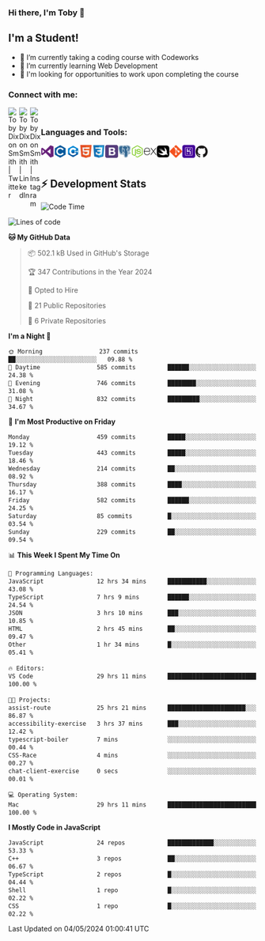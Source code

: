 ### Hi there, I'm Toby 👋

## I'm a Student!
- 🔭 I’m currently taking a coding course with Codeworks
- 🌱 I’m currently learning Web Development
- 💬 I'm looking for opportunities to work upon completing the course

### Connect with me:

[<img align="left" alt="Toby Dixon Smith | Twitter" width="22px" src="https://cdn.jsdelivr.net/npm/simple-icons@v3/icons/twitter.svg" />][twitter]
[<img align="left" alt="Toby Dixon Smith | LinkedIn" width="22px" src="https://cdn.jsdelivr.net/npm/simple-icons@v3/icons/linkedin.svg" />][linkedin]
[<img align="left" alt="Toby Dixon Smith | Instagram" width="22px" src="https://cdn.jsdelivr.net/npm/simple-icons@v3/icons/instagram.svg" />][instagram]

[twitter]: https://twitter.com/TobyDixonSmith1
[instagram]: https://www.instagram.com/toby_ds1/
[linkedin]: https://www.linkedin.com/in/toby-dixon-smith-4734331a3/

<br />

### Languages and Tools:

<img align="left" alt="Visual Studio Code" title="Visual Studio Code" width="26px" src="logos/visualstudio.png" />
<img align="left" alt="C" title="C" width="26px" src="logos/c.png" />
<img align="left" alt="C++" title="C++" width="26px" src="logos/c-plus.png" />
<img align="left" alt="HTML5" title="HTML 5" width="26px" src="logos/html.png" />
<img align="left" alt="CSS3" title="CSS 3" width="26px" src="logos/css3.png" />
<img align="left" alt="BootStrap" title="BootStrap" width="26px" src="logos/bootstrap.png" />
<img align="left" alt="PostgresSQL" title="PostgresSPQ" width="26px" src="logos/postgresql.png" />
<img align="left" alt="Node JS" title="Node JS" width="26px" src="logos/node-js.png" />
<img align="left" alt="Express" title="Express" width="26px" src="logos/express.png" />
<img align="left" alt="Swift" title="Swift" width="26px" src="logos/swift.png" />
<img align="left" alt="Git" title="Git" width="26px" src="logos/git.png" />
<img align="left" alt="Heroku" title="Heroku" width="26px" src="logos/heroku.png" />
<img align="left" alt="GitHub" title="GitHub" width="26px" src="logos/github.png" />
<br />
<br />

## :zap: Development Stats

<!--START_SECTION:waka-->
![Code Time](http://img.shields.io/badge/Code%20Time-521%20hrs-blue)

![Lines of code](https://img.shields.io/badge/From%20Hello%20World%20I%27ve%20Written-2.0%20million%20lines%20of%20code-blue)

**🐱 My GitHub Data** 

> 📦 502.1 kB Used in GitHub's Storage 
 > 
> 🏆 347 Contributions in the Year 2024
 > 
> 💼 Opted to Hire
 > 
> 📜 21 Public Repositories 
 > 
> 🔑 6 Private Repositories 
 > 
**I'm a Night 🦉** 

```text
🌞 Morning                237 commits         ██░░░░░░░░░░░░░░░░░░░░░░░   09.88 % 
🌆 Daytime                585 commits         ██████░░░░░░░░░░░░░░░░░░░   24.38 % 
🌃 Evening                746 commits         ████████░░░░░░░░░░░░░░░░░   31.08 % 
🌙 Night                  832 commits         █████████░░░░░░░░░░░░░░░░   34.67 % 
```
📅 **I'm Most Productive on Friday** 

```text
Monday                   459 commits         █████░░░░░░░░░░░░░░░░░░░░   19.12 % 
Tuesday                  443 commits         █████░░░░░░░░░░░░░░░░░░░░   18.46 % 
Wednesday                214 commits         ██░░░░░░░░░░░░░░░░░░░░░░░   08.92 % 
Thursday                 388 commits         ████░░░░░░░░░░░░░░░░░░░░░   16.17 % 
Friday                   582 commits         ██████░░░░░░░░░░░░░░░░░░░   24.25 % 
Saturday                 85 commits          █░░░░░░░░░░░░░░░░░░░░░░░░   03.54 % 
Sunday                   229 commits         ██░░░░░░░░░░░░░░░░░░░░░░░   09.54 % 
```


📊 **This Week I Spent My Time On** 

```text
💬 Programming Languages: 
JavaScript               12 hrs 34 mins      ███████████░░░░░░░░░░░░░░   43.08 % 
TypeScript               7 hrs 9 mins        ██████░░░░░░░░░░░░░░░░░░░   24.54 % 
JSON                     3 hrs 10 mins       ███░░░░░░░░░░░░░░░░░░░░░░   10.85 % 
HTML                     2 hrs 45 mins       ██░░░░░░░░░░░░░░░░░░░░░░░   09.47 % 
Other                    1 hr 34 mins        █░░░░░░░░░░░░░░░░░░░░░░░░   05.41 % 

🔥 Editors: 
VS Code                  29 hrs 11 mins      █████████████████████████   100.00 % 

🐱‍💻 Projects: 
assist-route             25 hrs 21 mins      ██████████████████████░░░   86.87 % 
accessibility-exercise   3 hrs 37 mins       ███░░░░░░░░░░░░░░░░░░░░░░   12.42 % 
typescript-boiler        7 mins              ░░░░░░░░░░░░░░░░░░░░░░░░░   00.44 % 
CSS-Race                 4 mins              ░░░░░░░░░░░░░░░░░░░░░░░░░   00.27 % 
chat-client-exercise     0 secs              ░░░░░░░░░░░░░░░░░░░░░░░░░   00.01 % 

💻 Operating System: 
Mac                      29 hrs 11 mins      █████████████████████████   100.00 % 
```

**I Mostly Code in JavaScript** 

```text
JavaScript               24 repos            █████████████░░░░░░░░░░░░   53.33 % 
C++                      3 repos             ██░░░░░░░░░░░░░░░░░░░░░░░   06.67 % 
TypeScript               2 repos             █░░░░░░░░░░░░░░░░░░░░░░░░   04.44 % 
Shell                    1 repo              █░░░░░░░░░░░░░░░░░░░░░░░░   02.22 % 
CSS                      1 repo              █░░░░░░░░░░░░░░░░░░░░░░░░   02.22 % 
```




 Last Updated on 04/05/2024 01:00:41 UTC
<!--END_SECTION:waka-->
